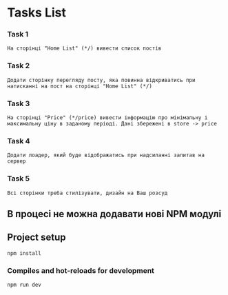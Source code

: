 # Tasks List

### Task 1
```
На сторінці "Home List" (*/) вивести список постів
```

### Task 2
```
Додати сторінку перегляду посту, яка повинна відкриватись при натисканні на пост на сторінці "Home List" (*/)
```

### Task 3
```
На сторінці "Price" (*/price) вивести інформацію про мінімальну і максимальну ціну в заданому періоді. Дані збережені в store -> price
```

### Task 4
```
Додати лоадер, який буде відображатись при надсиланні запитав на сервер
```

### Task 5
```
Всі сторінки треба стилізувати, дизайн на Ваш розсуд
```

## В процесі не можна додавати нові NPM модулі


## Project setup
```
npm install
```

### Compiles and hot-reloads for development
```
npm run dev
```